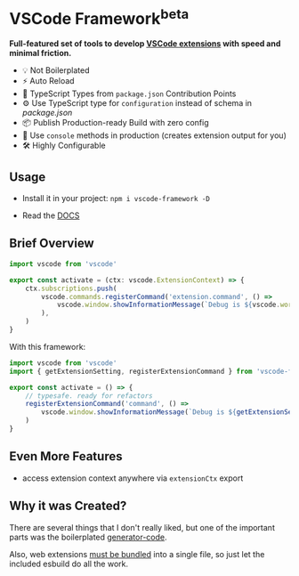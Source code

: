# VSCode Framework<sup>beta</sup>

<!-- > :fire: The fastest way to develop extensions for VSCode -->

**Full-featured set of tools to develop [VSCode extensions](https://code.visualstudio.com/api) with speed and minimal friction.**

- 💡 Not Boilerplated
- ⚡️ Auto Reload
- 🔑 TypeScript Types from `package.json` Contribution Points
- ⚙️ Use TypeScript type for `configuration` instead of schema in *package.json*
- 📦 Publish Production-ready Build with zero config
- 🚀 Use `console` methods in production (creates extension output for you)
- 🛠️ Highly Configurable

## Usage

- Install it in your project: `npm i vscode-framework -D`
<!-- TODO: autofix it via release action -->
- Read the [DOCS](https://github.com/zardoy/vscode-framework/tree/main/packages/vscode-framework/docs)

## Brief Overview

```ts
import vscode from 'vscode'

export const activate = (ctx: vscode.ExtensionContext) => {
    ctx.subscriptions.push(
        vscode.commands.registerCommand('extension.command', () =>
            vscode.window.showInformationMessage(`Debug is ${vscode.workspace.getConfiguration(extension).get<true>('enableDebug') ? 'enabled' : 'disabled'}`),
        ),
    )
}
```

With this framework:

```ts
import vscode from 'vscode'
import { getExtensionSetting, registerExtensionCommand } from 'vscode-framework'

export const activate = () => {
    // typesafe. ready for refactors
    registerExtensionCommand('command', () =>
        vscode.window.showInformationMessage(`Debug is ${getExtensionSetting('enableDebug') ? 'enabled' : 'disabled'}`),
    )
}
```

## Even More Features

- access extension context anywhere via `extensionCtx` export

## Why it was Created?

There are several things that I don't really liked, but one of the important parts was the boilerplated [generator-code](https://github.com/Microsoft/vscode-generator-code).

Also, web extensions [must be bundled](https://docs.microsoft.com/en-us/answers/questions/368286/vc-2015-2019-install-check.html) into a single file, so just let the included esbuild do all the work.

<!-- The standard `vscode` module just slows me down. -->

